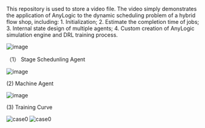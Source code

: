 This repository is used to store a video file. The video simply demonstrates the application of AnyLogic to the dynamic scheduling problem of a hybrid flow shop, including: 1. Initialization; 2. Estimate the completion time of jobs; 3. Internal state design of multiple agents; 4. Custom creation of AnyLogic simulation engine and DRL training process.

![image](https://github.com/user-attachments/assets/48c3c28e-71b3-49ae-bb62-655b2c7b776d)

（1） Stage Schedunling Agent

![image](https://github.com/user-attachments/assets/97d122d8-911b-4ea6-9df1-e3b5f321480d)

(2) Machine Agent

![image](https://github.com/user-attachments/assets/fc762355-4c85-4ae5-9708-964dfddd484e)

(3) Training Curve

![case0](https://github.com/user-attachments/assets/32466646-b186-4353-92c1-86f336a8056e)
![case0](https://github.com/user-attachments/assets/0ee93400-851a-4861-aaaa-c646ab297365)
